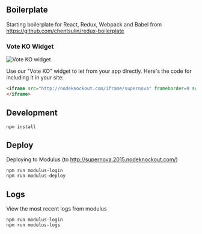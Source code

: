 ## Boilerplate

Starting boilerplate for React, Redux, Webpack and Babel from https://github.com/chentsulin/redux-boilerplate

### Vote KO Widget

![Vote KO widget](http://f.cl.ly/items/1n3g0W0F0G3V0i0d0321/Screen%20Shot%202012-11-04%20at%2010.01.36%20AM.png)

Use our "Vote KO" widget to let from your app directly. Here's the code for
including it in your site:

~~~html
<iframe src="http://nodeknockout.com/iframe/supernova" frameborder=0 scrolling=no allowtransparency=true width=115 height=25>
</iframe>
~~~

## Development
```shell
npm install
```

## Deploy

Deploying to Modulus (to http://supernova.2015.nodeknockout.com/)

```shell
npm run modulus-login
npm run modulus-deploy
```

## Logs

View the most recent logs from modulus

```shell
npm run modulus-login
npm run modulus-logs
```